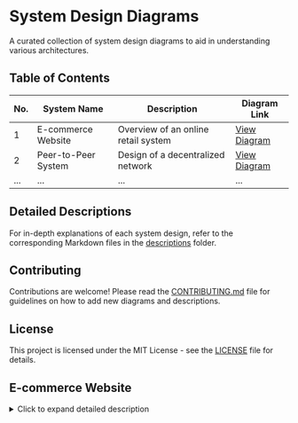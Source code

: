 # System Design Diagrams

A curated collection of system design diagrams to aid in understanding various architectures.

## Table of Contents

| No. | System Name          | Description                         | Diagram Link |
|-----|----------------------|-------------------------------------|--------------|
| 1   | E-commerce Website   | Overview of an online retail system | [View Diagram](diagrams/e-commerce-website.png) |
| 2   | Peer-to-Peer System  | Design of a decentralized network   | [View Diagram](diagrams/p2p-system.png)         |
| ... | ...                  | ...                                 | ...          |

## Detailed Descriptions

For in-depth explanations of each system design, refer to the corresponding Markdown files in the [descriptions](descriptions/) folder.

## Contributing

Contributions are welcome! Please read the [CONTRIBUTING.md](CONTRIBUTING.md) file for guidelines on how to add new diagrams and descriptions.

## License

This project is licensed under the MIT License - see the [LICENSE](LICENSE) file for details.

## E-commerce Website

<details>
  <summary>Click to expand detailed description</summary>

  ![E-commerce Website Diagram](diagrams/e-commerce-website.png)

  **Description:**

  An e-commerce website architecture typically includes components such as:

  - **Frontend**: User interface built with HTML, CSS, and JavaScript frameworks.
  - **Backend**: Server-side application handling business logic, often using frameworks like Django, Ruby on Rails, or Node.js.
  - **Database**: Storage for product information, user data, and transactions, using systems like MySQL, PostgreSQL, or MongoDB.
  - **Payment Gateway**: Integration with services like PayPal or Stripe to process payments.
  - **Content Delivery Network (CDN)**: Ensures fast delivery of static content to users worldwide.
  - **Load Balancer**: Distributes incoming traffic across multiple servers to ensure scalability and reliability.

  **Non-Functional Requirements:**

  - **Scalability**: Ability to handle increased traffic during peak times.
  - **Security**: Protection against common web vulnerabilities and secure handling of user data.
  - **Performance**: Fast page load times and efficient processing of user requests.
  - **Reliability**: High availability with minimal downtime.

</details>